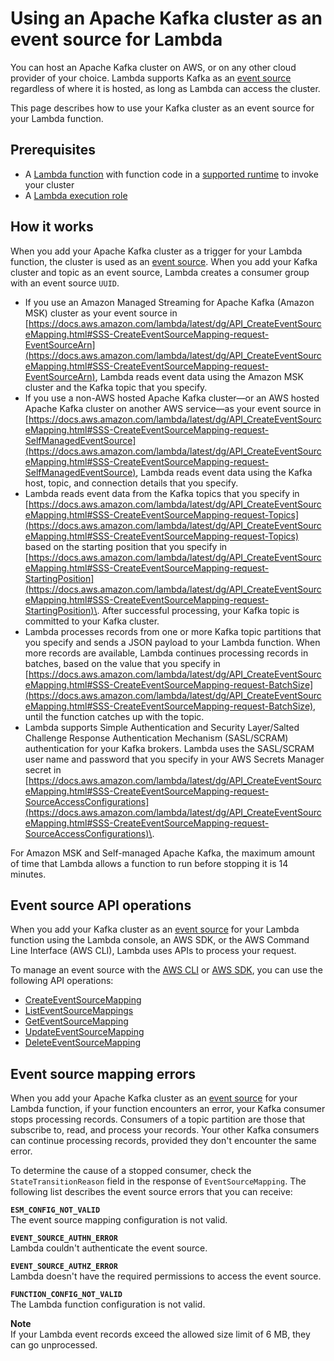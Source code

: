 # Using an Apache Kafka cluster as an event source for Lambda<a name="kafka-using-cluster"></a>

You can host an Apache Kafka cluster on AWS, or on any other cloud provider of your choice\. Lambda supports Kafka as an [event source](invocation-eventsourcemapping.md) regardless of where it is hosted, as long as Lambda can access the cluster\.

This page describes how to use your Kafka cluster as an event source for your Lambda function\.

## Prerequisites<a name="kafka-hosting-prereqs"></a>
+ A [Lambda function](getting-started-create-function.md) with function code in a [supported runtime](lambda-runtimes.md) to invoke your cluster
+ A [Lambda execution role](lambda-intro-execution-role.md)

## How it works<a name="kafka-hosting-how-it-works"></a>

When you add your Apache Kafka cluster as a trigger for your Lambda function, the cluster is used as an [event source](invocation-eventsourcemapping.md)\. When you add your Kafka cluster and topic as an event source, Lambda creates a consumer group with an event source `UUID`\.
+ If you use an Amazon Managed Streaming for Apache Kafka \(Amazon MSK\) cluster as your event source in [https://docs.aws.amazon.com/lambda/latest/dg/API_CreateEventSourceMapping.html#SSS-CreateEventSourceMapping-request-EventSourceArn](https://docs.aws.amazon.com/lambda/latest/dg/API_CreateEventSourceMapping.html#SSS-CreateEventSourceMapping-request-EventSourceArn), Lambda reads event data using the Amazon MSK cluster and the Kafka topic that you specify\.
+ If you use a non\-AWS hosted Apache Kafka cluster—or an AWS hosted Apache Kafka cluster on another AWS service—as your event source in [https://docs.aws.amazon.com/lambda/latest/dg/API_CreateEventSourceMapping.html#SSS-CreateEventSourceMapping-request-SelfManagedEventSource](https://docs.aws.amazon.com/lambda/latest/dg/API_CreateEventSourceMapping.html#SSS-CreateEventSourceMapping-request-SelfManagedEventSource), Lambda reads event data using the Kafka host, topic, and connection details that you specify\.
+ Lambda reads event data from the Kafka topics that you specify in [https://docs.aws.amazon.com/lambda/latest/dg/API_CreateEventSourceMapping.html#SSS-CreateEventSourceMapping-request-Topics](https://docs.aws.amazon.com/lambda/latest/dg/API_CreateEventSourceMapping.html#SSS-CreateEventSourceMapping-request-Topics) based on the starting position that you specify in [https://docs.aws.amazon.com/lambda/latest/dg/API_CreateEventSourceMapping.html#SSS-CreateEventSourceMapping-request-StartingPosition](https://docs.aws.amazon.com/lambda/latest/dg/API_CreateEventSourceMapping.html#SSS-CreateEventSourceMapping-request-StartingPosition)\. After successful processing, your Kafka topic is committed to your Kafka cluster\.
+ Lambda processes records from one or more Kafka topic partitions that you specify and sends a JSON payload to your Lambda function\. When more records are available, Lambda continues processing records in batches, based on the value that you specify in [https://docs.aws.amazon.com/lambda/latest/dg/API_CreateEventSourceMapping.html#SSS-CreateEventSourceMapping-request-BatchSize](https://docs.aws.amazon.com/lambda/latest/dg/API_CreateEventSourceMapping.html#SSS-CreateEventSourceMapping-request-BatchSize), until the function catches up with the topic\.
+ Lambda supports Simple Authentication and Security Layer/Salted Challenge Response Authentication Mechanism \(SASL/SCRAM\) authentication for your Kafka brokers\. Lambda uses the SASL/SCRAM user name and password that you specify in your AWS Secrets Manager secret in [https://docs.aws.amazon.com/lambda/latest/dg/API_CreateEventSourceMapping.html#SSS-CreateEventSourceMapping-request-SourceAccessConfigurations](https://docs.aws.amazon.com/lambda/latest/dg/API_CreateEventSourceMapping.html#SSS-CreateEventSourceMapping-request-SourceAccessConfigurations)\.

For Amazon MSK and Self\-managed Apache Kafka, the maximum amount of time that Lambda allows a function to run before stopping it is 14 minutes\.

## Event source API operations<a name="kafka-hosting-api-operations"></a>

When you add your Kafka cluster as an [event source](invocation-eventsourcemapping.md) for your Lambda function using the Lambda console, an AWS SDK, or the AWS Command Line Interface \(AWS CLI\), Lambda uses APIs to process your request\.

To manage an event source with the [AWS CLI](https://docs.aws.amazon.com/cli/latest/userguide/cli-chap-install.html) or [AWS SDK](http://aws.amazon.com/getting-started/tools-sdks/), you can use the following API operations:
+ [CreateEventSourceMapping](API_CreateEventSourceMapping.md)
+ [ListEventSourceMappings](API_ListEventSourceMappings.md)
+ [GetEventSourceMapping](API_GetEventSourceMapping.md)
+ [UpdateEventSourceMapping](API_UpdateEventSourceMapping.md)
+ [DeleteEventSourceMapping](API_DeleteEventSourceMapping.md)

## Event source mapping errors<a name="services-event-errors"></a>

When you add your Apache Kafka cluster as an [event source](invocation-eventsourcemapping.md) for your Lambda function, if your function encounters an error, your Kafka consumer stops processing records\. Consumers of a topic partition are those that subscribe to, read, and process your records\. Your other Kafka consumers can continue processing records, provided they don't encounter the same error\.

To determine the cause of a stopped consumer, check the `StateTransitionReason` field in the response of `EventSourceMapping`\. The following list describes the event source errors that you can receive:

**`ESM_CONFIG_NOT_VALID`**  
The event source mapping configuration is not valid\.

**`EVENT_SOURCE_AUTHN_ERROR`**  
Lambda couldn't authenticate the event source\.

**`EVENT_SOURCE_AUTHZ_ERROR`**  
Lambda doesn't have the required permissions to access the event source\.

**`FUNCTION_CONFIG_NOT_VALID`**  
The Lambda function configuration is not valid\.

**Note**  
If your Lambda event records exceed the allowed size limit of 6 MB, they can go unprocessed\.